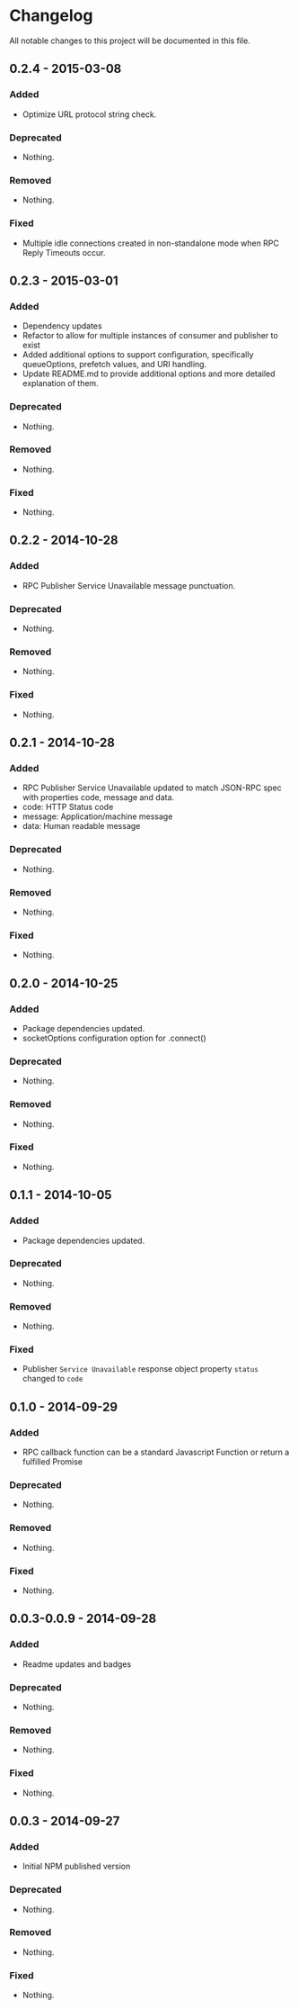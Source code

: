 # Changelog
All notable changes to this project will be documented in this file.

## 0.2.4 - 2015-03-08

### Added
- Optimize URL protocol string check.

### Deprecated
- Nothing.

### Removed
- Nothing.

### Fixed
- Multiple idle connections created in non-standalone mode when RPC Reply Timeouts occur.

## 0.2.3 - 2015-03-01

### Added
- Dependency updates
- Refactor to allow for multiple instances of consumer and publisher to exist
- Added additional options to support configuration, specifically queueOptions, prefetch values, and URI handling.
- Update README.md to provide additional options and more detailed explanation of them.

### Deprecated
- Nothing.

### Removed
- Nothing.

### Fixed
- Nothing.

## 0.2.2 - 2014-10-28

### Added
- RPC Publisher Service Unavailable message punctuation.

### Deprecated
- Nothing.

### Removed
- Nothing.

### Fixed
- Nothing.

## 0.2.1 - 2014-10-28

### Added
- RPC Publisher Service Unavailable updated to match JSON-RPC spec with properties code, message and data.
- code: HTTP Status code
- message: Application/machine message
- data: Human readable message

### Deprecated
- Nothing.

### Removed
- Nothing.

### Fixed
- Nothing.

## 0.2.0 - 2014-10-25

### Added
- Package dependencies updated.
- socketOptions configuration option for .connect()

### Deprecated
- Nothing.

### Removed
- Nothing.

### Fixed
- Nothing.

## 0.1.1 - 2014-10-05

### Added
- Package dependencies updated.

### Deprecated
- Nothing.

### Removed
- Nothing.

### Fixed
- Publisher `Service Unavailable` response object property `status` changed to `code`

## 0.1.0 - 2014-09-29

### Added
- RPC callback function can be a standard Javascript Function or return a fulfilled Promise

### Deprecated
- Nothing.

### Removed
- Nothing.

### Fixed
- Nothing.

## 0.0.3-0.0.9 - 2014-09-28

### Added
- Readme updates and badges

### Deprecated
- Nothing.

### Removed
- Nothing.

### Fixed
- Nothing.

## 0.0.3 - 2014-09-27

### Added
- Initial NPM published version

### Deprecated
- Nothing.

### Removed
- Nothing.

### Fixed
- Nothing.

